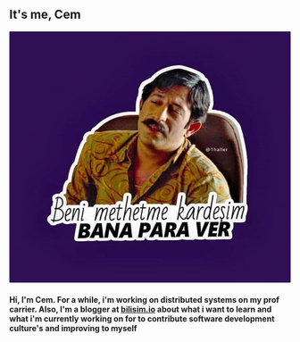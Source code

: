 ## It's me, Cem

<img src="bana_para_ver.jpg" width="550" height="450" />

#### Hi, I'm Cem. For a while, i'm working on distributed systems on my prof carrier. Also, I'm a blogger at [bilisim.io](https://bilisim.io) about what i want to learn and what i'm currently working on for to contribute software development culture's and improving to myself


<!--
**cemdrman/cemdrman** is a ✨ _special_ ✨ repository because its `README.md` (this file) appears on your GitHub profile.

Here are some ideas to get you started:

- 🔭 I’m currently working on ...
- 🌱 I’m currently learning ...
- 👯 I’m looking to collaborate on ...
- 🤔 I’m looking for help with ...
- 💬 Ask me about ...
- 📫 How to reach me: ...
- 😄 Pronouns: ...
- ⚡ Fun fact: ...
-->
